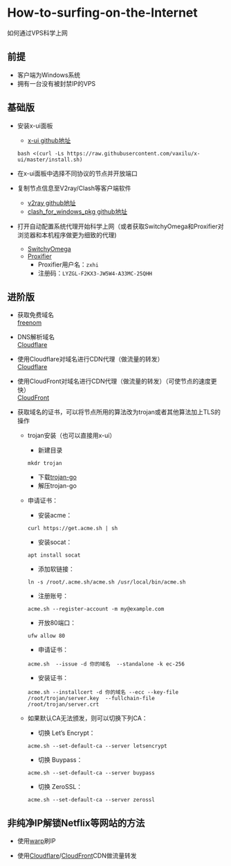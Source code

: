 # How-to-surfing-on-the-Internet
如何通过VPS科学上网

## 前提
- 客户端为Windows系统
- 拥有一台没有被封禁IP的VPS

## 基础版

- 安装x-ui面板
  + [x-ui github地址](https://github.com/vaxilu/x-ui)
  ```
  bash <(curl -Ls https://raw.githubusercontent.com/vaxilu/x-ui/master/install.sh)
  ```  
- 在x-ui面板中选择不同协议的节点并开放端口  
- 复制节点信息至V2ray/Clash等客户端软件
  + [v2ray github地址](https://github.com/2dust/v2rayN)
  + [clash_for_windows_pkg github地址](https://github.com/Fndroid/clash_for_windows_pkg)

- 打开自动配置系统代理开始科学上网（或者获取SwitchyOmega和Proxifier对浏览器和本机程序做更为细致的代理)  
  + [SwitchyOmega](https://chrome.google.com/webstore/detail/proxy-switchyomega/padekgcemlokbadohgkifijomclgjgif?hl=zh-CN)  
  + [Proxifier](https://www.proxifier.com/)  
    * Proxifier用户名：`zxhi` 
    * 注册码：`LYZGL-F2KX3-JW5W4-A33MC-25QHH`

## 进阶版

- 获取免费域名  
  [freenom](https://my.freenom.com/)  

- DNS解析域名  
  [Cloudflare](https://dash.cloudflare.com/)
  
- 使用Cloudflare对域名进行CDN代理（做流量的转发）  
  [Cloudflare](https://dash.cloudflare.com/)
  
- 使用CloudFront对域名进行CDN代理（做流量的转发）（可使节点的速度更快）  
  [CloudFront](https://us-east-1.console.aws.amazon.com/)
  
- 获取域名的证书，可以将节点所用的算法改为trojan或者其他算法加上TLS的操作 
  + trojan安装（也可以直接用x-ui）
    * 新建目录
    ```
    mkdr trojan
    ```
    * 下载[trojan-go](https://github.com/p4gefau1t/trojan-go)
    * 解压trojan-go
  + 申请证书：
    * 安装acme：
    ```
    curl https://get.acme.sh | sh
    ```  
    * 安装socat：
    ```
    apt install socat
    ```  
    * 添加软链接：  
    ```
    ln -s /root/.acme.sh/acme.sh /usr/local/bin/acme.sh
    ```
    * 注册账号：
    ```
    acme.sh --register-account -m my@example.com
    ```
    * 开放80端口：
    ```
    ufw allow 80
    ```  
    * 申请证书：
    ```
    acme.sh  --issue -d 你的域名  --standalone -k ec-256
    ```  
    * 安装证书：
    ```
    acme.sh --installcert -d 你的域名 --ecc --key-file  /root/trojan/server.key  --fullchain-file /root/trojan/server.crt
    ```
 
  + 如果默认CA无法颁发，则可以切换下列CA：
    * 切换 Let’s Encrypt：
    ```
    acme.sh --set-default-ca --server letsencrypt
    ```
    * 切换 Buypass：
    ```
    acme.sh --set-default-ca --server buypass
    ```
    * 切换 ZeroSSL：
    ```
    acme.sh --set-default-ca --server zerossl
    ```

## 非纯净IP解锁Netflix等网站的方法

- 使用[warp](https://github.com/fscarmen/warp)刷IP

- 使用[Cloudflare](https://dash.cloudflare.com/)/[CloudFront](https://us-east-1.console.aws.amazon.com/)CDN做流量转发
